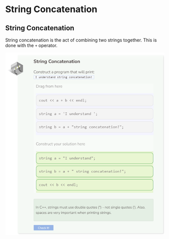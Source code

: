 # String Concatenation
## String Concatenation
String concatenation is the act of combining two strings together. This is done with the `+` operator.

![Question 3](_assets/Q3.png)